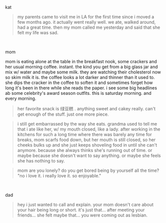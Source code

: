 kat

> my parents came to visit me in LA for the first time since i moved a few months ago. it actually went really well. we ate, walked around, had a great time. then my mom called me yesterday and said that she felt my life was sad.

<br/>

mom

mom is eating alone at the table in the breakfast nook, 
some crackers 
and her usual morning coffee. instant. 
the kind you get from a big glass jar and mix w/ water and maybe some milk. 
they are watching their cholesterol now so skim milk it is. 
the coffee looks a lot darker and thinner than it used to. 
she dips the cracker in the coffee to soften it and sometimes forget 
how long it's been in there while she reads the paper. 
i see some big headlines ab some celebrity's award season outfits. 
this is saturday morning. 
and every morning.


> her favorite snack is 绿豆糕 . anything sweet and cakey really. can't get enough of the stuff. just one more piece. 

> i still get embarrassed by the way she eats. grandma used to tell me that i ate like her, w/ my mouth closed, like a lady. after working in the kitchens for such a long time where there was barely any time for breaks, mom scarfs food down, but her mouth is still closed, so her cheeks bulks up and she just keeps shoveling food in until she can't anymore. because she always thinks she's running out of time. or maybe because she doesn't want to say anything. or maybe she feels she has nothing to say. 

> mom are you lonely? do you get bored being by yourself all the time? "no i love it. i really love it. so enjoyable."

<br/>

dad

> hey i just wanted to call and explain. your mom doesn't care about your hair being long or short. it's just that... after meeting your friends... she felt maybe that... you were coming out as lesbian.


